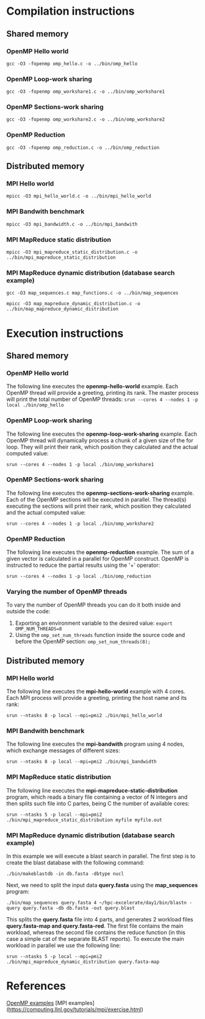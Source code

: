 # Compilation instructions
## Shared memory
### OpenMP Hello world
`gcc -O3 -fopenmp omp_hello.c -o ../bin/omp_hello`

### OpenMP Loop-work sharing
`gcc -O3 -fopenmp omp_workshare1.c -o ../bin/omp_workshare1`

### OpenMP Sections-work sharing
`gcc -O3 -fopenmp omp_workshare2.c -o ../bin/omp_workshare2`

### OpenMP Reduction
`gcc -O3 -fopenmp omp_reduction.c -o ../bin/omp_reduction`

## Distributed memory
### MPI Hello world
`mpicc -O3 mpi_hello_world.c -o ../bin/mpi_hello_world`

### MPI Bandwith benchmark
`mpicc -O3 mpi_bandwidth.c -o ../bin/mpi_bandwith`

### MPI MapReduce static distribution
`mpicc -O3 mpi_mapreduce_static_distribution.c -o ../bin/mpi_mapreduce_static_distribution`

### MPI MapReduce dynamic distribution (database search example)
`gcc -O3 map_sequences.c map_functions.c -o ../bin/map_sequences`

`mpicc -O3 map_mapreduce_dynamic_distribution.c -o ../bin/map_mapreduce_dynamic_distribution`

# Execution instructions
## Shared memory
### OpenMP Hello world
The following line executes the **openmp-hello-world** example. Each OpenMP thread will provide a greeting, printing its rank. The master process will print the total number of OpenMP threads:
`srun --cores 4 --nodes 1 -p local ./bin/omp_hello`

### OpenMP Loop-work sharing
The following line executes the **openmp-loop-work-sharing** example. Each OpenMP thread will dynamically process a chunk of a given size of the for loop. They will print their rank, which position they calculated and the actual computed value:

`srun --cores 4 --nodes 1 -p local ./bin/omp_workshare1`

### OpenMP Sections-work sharing
The following line executes the **openmp-sections-work-sharing** example. Each of the OpenMP sections will be executed in parallel. The thread(s) executing the sections will print their rank, which position they calculated and the actual computed value:

`srun --cores 4 --nodes 1 -p local ./bin/omp_workshare2`

### OpenMP Reduction
The following line executes the **openmp-reduction** example. The sum of a given vector is calculated in a parallel for OpenMP construct. OpenMP is instructed to reduce the partial results using the '+' operator:

`srun --cores 4 --nodes 1 -p local ./bin/omp_reduction`

### Varying the number of OpenMP threads
To vary the number of OpenMP threads you can do it both inside and outside the code:
1. Exporting an environment variable to the desired value: `export OMP_NUM_THREADS=8`
2. Using the `omp_set_num_threads` function inside the source code and before the OpenMP section: `omp_set_num_threads(8);`

## Distributed memory

### MPI Hello world
The following line executes the **mpi-hello-world** example with 4 cores. Each MPI process will provide a greeting, printing the host name and its rank:

`srun --ntasks 8 -p local --mpi=pmi2 ./bin/mpi_hello_world`

### MPI Bandwith benchmark
The following line executes the **mpi-bandwith** program using 4 nodes, which exchange messages of different sizes:

`srun --ntasks 8 -p local --mpi=pmi2 ./bin/mpi_bandwidth`

### MPI MapReduce static distribution
The following line executes the **mpi-mapreduce-static-distribution** program, which reads a binary file containing a vector of N integers and then splits such file into C partes, being C the number of available cores:

`srun --ntasks 5 -p local --mpi=pmi2 ./bin/mpi_mapreduce_static_distribution myfile myfile.out`

### MPI MapReduce dynamic distribution (database search example)
In this example we will execute a blast search in parallel. The first step is to create the blast database with the following command:

`./bin/makeblastdb -in db.fasta -dbtype nucl`

Next, we need to split the input data **query.fasta** using the **map_sequences** program:

`./bin/map_sequences query.fasta 4 ~/hpc-excelerate/day1/bin/blastn -query query.fasta -db db.fasta -out query.blast`

This splits the **query.fasta** file into 4 parts, and generates 2 workload files **query.fasta-map and query.fasta-red**. The first file contains the main workload, whereas the second file contains the reduce function (in this case a simple cat of the separate BLAST reports). To execute the main workload in parallel we use the following line:

`srun --ntasks 5 -p local --mpi=pmi2 ./bin/mpi_mapreduce_dynamic_distribution query.fasta-map`

# References
[OpenMP examples](https://computing.llnl.gov/tutorials/openMP/exercise.html)
[MPI examples] (https://computing.llnl.gov/tutorials/mpi/exercise.html)

